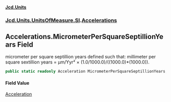 #### [Jcd.Units](index 'index')
### [Jcd.Units.UnitsOfMeasure.SI](Jcd.Units.UnitsOfMeasure.SI 'Jcd.Units.UnitsOfMeasure.SI').[Accelerations](Accelerations 'Jcd.Units.UnitsOfMeasure.SI.Accelerations')

## Accelerations.MicrometerPerSquareSeptillionYears Field

micrometer per square septillion years defined such that: millimeter per square sextillion years = μm/Yyr² ×
(1.0/1000.0)/((1000.0)*(1000.0)).

```csharp
public static readonly Acceleration MicrometerPerSquareSeptillionYears;
```

#### Field Value
[Acceleration](Acceleration 'Jcd.Units.UnitTypes.Acceleration')